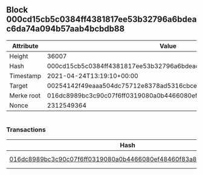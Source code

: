## Block 000cd15cb5c0384ff4381817ee53b32796a6bdeac6da74a094b57aab4bcbdb88

Attribute | Value
--- | ---
Height | 36007
Hash | 000cd15cb5c0384ff4381817ee53b32796a6bdeac6da74a094b57aab4bcbdb88
Timestamp | 2021-04-24T13:19:10+00:00
Target | 00254142f49eaaa504dc75712e8378ad5316cbcead634704b3734b6271167cc4
Merke root | 016dc8989bc3c90c07f6ff0319080a0b4466080ef48460f83a8774025a806dec
Nonce | 2312549364

```

```

### Transactions

Hash | Amount
--- | ---
[016dc8989bc3c90c07f6ff0319080a0b4466080ef48460f83a8774025a806dec](016dc8989bc3c90c07f6ff0319080a0b4466080ef48460f83a8774025a806dec.md) | 10.00000000 SKEPTI 
